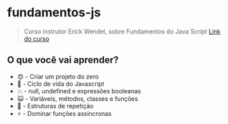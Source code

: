 # fundamentos-js
> Curso instrutor Erick Wendel, sobre Fundamentos do Java Script
[Link do curso](https://fundamentosjs.erickwendel.com.br/)
 
## O que você vai aprender?
* 😍 - Criar um projeto do zero
* 🤖 - Ciclo de vida do Javascript
* 💥 - null, undefined e expressões booleanas
* 🙀 - Variáveis, métodos, classes e funções
* 🦄 - Estruturas de repetição
* ⚡ - Dominar funções assíncronas